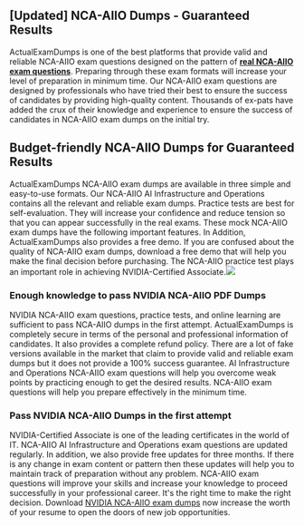 ## **[Updated] NCA-AIIO Dumps - Guaranteed Results**

  
ActualExamDumps is one of the best platforms that provide valid and reliable NCA-AIIO exam questions designed on the pattern of **[real NCA-AIIO exam questions](https://actualexamdumps.com/nca-aiio.html)**. Preparing through these exam formats will increase your level of preparation in minimum time. Our NCA-AIIO exam questions are designed by professionals who have tried their best to ensure the success of candidates by providing high-quality content. Thousands of ex-pats have added the crux of their knowledge and experience to ensure the success of candidates in NCA-AIIO exam dumps on the initial try.  

## **Budget-friendly NCA-AIIO Dumps for Guaranteed Results**

  
ActualExamDumps NCA-AIIO exam dumps are available in three simple and easy-to-use formats. Our NCA-AIIO AI Infrastructure and Operations contains all the relevant and reliable exam dumps. Practice tests are best for self-evaluation. They will increase your confidence and reduce tension so that you can appear successfully in the real exams. These mock NCA-AIIO exam dumps have the following important features. In Addition, ActualExamDumps also provides a free demo. If you are confused about the quality of NCA-AIIO exam dumps, download a free demo that will help you make the final decision before purchasing. The NCA-AIIO practice test plays an important role in achieving NVIDIA-Certified Associate.[![](https://actualexamdumps.com/wp-content/uploads/2024/11/ActualExamDumps.png)](https://actualexamdumps.com/nca-aiio.html)  

### **Enough knowledge to pass NVIDIA NCA-AIIO PDF Dumps**

  
NVIDIA NCA-AIIO exam questions, practice tests, and online learning are sufficient to pass NCA-AIIO dumps in the first attempt. ActualExamDumps is completely secure in terms of the personal and professional information of candidates. It also provides a complete refund policy. There are a lot of fake versions available in the market that claim to provide valid and reliable exam dumps but it does not provide a 100% success guarantee. AI Infrastructure and Operations NCA-AIIO exam questions will help you overcome weak points by practicing enough to get the desired results. NCA-AIIO exam questions will help you prepare effectively in the minimum time.  

### **Pass NVIDIA NCA-AIIO Dumps in the first attempt**

  
NVIDIA-Certified Associate is one of the leading certificates in the world of IT. NCA-AIIO AI Infrastructure and Operations exam questions are updated regularly. In addition, we also provide free updates for three months. If there is any change in exam content or pattern then these updates will help you to maintain track of preparation without any problem. NCA-AIIO exam questions will improve your skills and increase your knowledge to proceed successfully in your professional career. It's the right time to make the right decision. Download [NVIDIA NCA-AIIO exam dumps](https://actualexamdumps.com/) now increase the worth of your resume to open the doors of new job opportunities.
